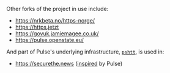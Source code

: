 
Other forks of the project in use include:

* https://nrkbeta.no/https-norge/
* https://https.jetzt
* https://govuk.jamiemagee.co.uk/
* https://pulse.openstate.eu/

And part of Pulse's underlying infrastructure, [`pshtt`](https://github.com/dhs-ncats/pshtt), is used in:

* https://securethe.news ([inspired](https://securethe.news/blog/introducing-secure-news-automated-tool-tracking-adoption-https-encryption-across-news-websites/) by Pulse)
